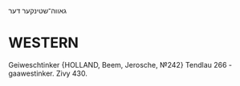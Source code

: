 גאווה־שטינקער
דער

WESTERN
========

Geiweschtinker {HOLLAND, Beem, Jerosche, №242}
Tendlau 266 - gaawestinker.
Zivy 430.